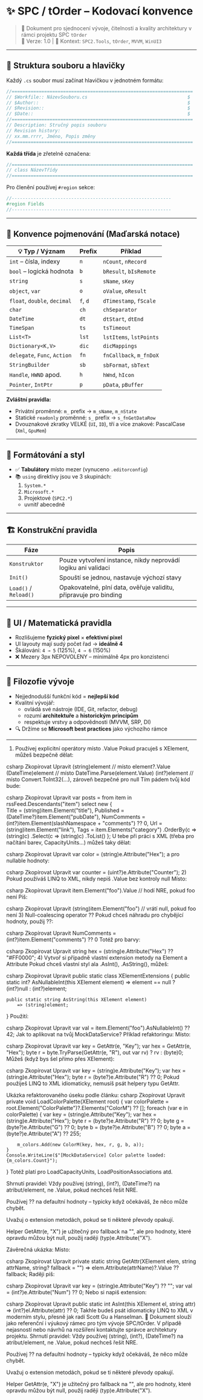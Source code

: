 # ✨ SPC / tOrder – Kodovací konvence

> 🧭 Dokument pro sjednocení vývoje, čitelnosti a kvality architektury v rámci projektu SPC `tOrder`  
> 📅 Verze: 1.0 | 📂 Kontext: `SPC2.Tools`, `tOrder`, `MVVM`, `WinUI3`

---

## 📁 Struktura souboru a hlavičky

Každý `.cs` soubor musí začínat hlavičkou v jednotném formátu:

```csharp
//===================================================================
// $Workfile:: NázevSouboru.cs                                     $
// $Author::                                                       $
// $Revision::                                                     $
// $Date::                                                         $
//===================================================================
// Description: Stručný popis souboru
// Revision history:
// xx.mm.rrrr, Jméno, Popis změny
//===================================================================
```

**Každá třída** je zřetelně označena:

```csharp
//===================================================================
// class NázevTřídy
//===================================================================
```

Pro členění používej `#region` sekce:
```csharp
//-----------------------------------------------------------
#region Fields
//-----------------------------------------------------------
```

---

## 🧠 Konvence pojmenování (Maďarská notace)

| 💡 Typ / Význam               | Prefix  | Příklad                   |
|-----------------------------|---------|----------------------------|
| `int` – čísla, indexy       | `n`     | `nCount`, `nRecord`       |
| `bool` – logická hodnota    | `b`     | `bResult`, `bIsRemote`    |
| `string`                    | `s`     | `sName`, `sKey`           |
| `object`, `var`             | `o`     | `oValue`, `oResult`       |
| `float`, `double`, `decimal`| `f`, `d`| `dTimestamp`, `fScale`    |
| `char`                      | `ch`    | `chSeparator`             |
| `DateTime`                  | `dt`    | `dtStart`, `dtEnd`        |
| `TimeSpan`                  | `ts`    | `tsTimeout`               |
| `List<T>`                   | `lst`   | `lstItems`, `lstPoints`   |
| `Dictionary<K,V>`           | `dic`   | `dicMappings`             |
| `delegate`, `Func`, `Action`| `fn`    | `fnCallback`, `m_fnDoX`   |
| `StringBuilder`             | `sb`    | `sbFormat`, `sbText`      |
| `Handle`, `HWND` apod.      | `h`     | `hWnd`, `hIcon`           |
| `Pointer`, `IntPtr`         | `p`     | `pData`, `pBuffer`        |

**Zvláštní pravidla:**  
- Privátní proměnné: `m_` prefix → `m_sName`, `m_nState`  
- Statické `readonly` proměnné: `s_` prefix → `s_fnGetDataRow`  
- Dvouznakové zkratky VELKÉ (`UI`, `ID`), tří a více znakové: PascalCase (`Xml`, `GpuMem`)  

---

## 🧰 Formátování a styl

- ✅ **Tabulátory** místo mezer (vynuceno `.editorconfig`)
- 📚 `using` direktivy jsou ve 3 skupinách:
  1. `System.*`
  2. `Microsoft.*`
  3. Projektové (`SPC2.*`)
  - uvnitř abecedně

---

## 🏗️ Konstrukční pravidla

| Fáze             | Popis                                                                 |
|------------------|------------------------------------------------------------------------|
| `Konstruktor`    | Pouze vytvoření instance, nikdy neprovádí logiku ani validaci         |
| `Init()`         | Spouští se jednou, nastavuje výchozí stavy                            |
| `Load()` / `Reload()` | Opakovatelné, plní data, ověřuje validitu, připravuje pro binding |

---

## 🎨 UI / Matematická pravidla

- Rozlišujeme **fyzický pixel** × **efektivní pixel**
- UI layouty mají sudý počet řad → **ideálně 4**
- Škálování: `4 → 5` (125%), `4 → 6` (150%)
- ❌ Mezery 3px NEPOVOLENY – minimálně 4px pro konzistenci

---

## 📜 Filozofie vývoje

- Nejjednodušší funkční kód = **nejlepší kód**
- Kvalitní vývojář:
  - ovládá své nástroje (IDE, Git, refactor, debug)
  - rozumí **architektuře** a **historickým principům**
  - respektuje vrstvy a odpovědnosti (MVVM, SRP, DI)
- 🔍 Držíme se **Microsoft best practices** jako výchozího rámce

---
1) Používej explicitní operátory místo .Value
Pokud pracuješ s XElement, můžeš bezpečně dělat:

csharp
Zkopírovat
Upravit
(string)element           // místo element?.Value
(DateTime)element         // místo DateTime.Parse(element.Value)
(int?)element             // místo Convert.ToInt32(...), zároveň bezpečné pro null
Tím pádem tvůj kód bude:

csharp
Zkopírovat
Upravit
var posts = from item in rssFeed.Descendants("item")
    select new 
    {   
        Title = (string)item.Element("title"),
        Published = (DateTime?)item.Element("pubDate"),
        NumComments = (int?)item.Element(slashNamespace + "comments") ?? 0,
        Url = (string)item.Element("link"),
        Tags = item.Elements("category")
                    .OrderBy(c => (string)c)
                    .Select(c => (string)c)
                    .ToList()
    };
U tebe při práci s XML (třeba pro načítání barev, CapacityUnits...) můžeš taky dělat:

csharp
Zkopírovat
Upravit
var color = (string)e.Attribute("Hex");
a pro nullable hodnoty:

csharp
Zkopírovat
Upravit
var counter = (uint?)e.Attribute("Counter");
2) Pokud používáš LINQ to XML, nikdy nepiš .Value bez kontroly null
Místo:

csharp
Zkopírovat
Upravit
item.Element("foo").Value   // hodí NRE, pokud foo není
Piš:

csharp
Zkopírovat
Upravit
(string)item.Element("foo") // vrátí null, pokud foo není
3) Null-coalescing operator ??
Pokud chceš náhradu pro chybějící hodnoty, použij ??:

csharp
Zkopírovat
Upravit
NumComments = (int?)item.Element("comments") ?? 0
Totéž pro barvy:

csharp
Zkopírovat
Upravit
string hex = (string)e.Attribute("Hex") ?? "#FF0000";
4) Vytvoř si případně vlastní extension metody na Element a Attribute
Pokud chceš vlastní styl ala .AsInt(), .AsString(), můžeš:

csharp
Zkopírovat
Upravit
public static class XElementExtensions
{
    public static int? AsNullableInt(this XElement element)
        => element == null ? (int?)null : (int?)element;

    public static string AsString(this XElement element)
        => (string)element;
}
Použití:

csharp
Zkopírovat
Upravit
var val = item.Element("foo").AsNullableInt() ?? 42;
Jak to aplikovat na tvůj MockDataService?
Příklad refaktoringu:
Místo:

csharp
Zkopírovat
Upravit
var key = GetAttr(e, "Key");
var hex = GetAttr(e, "Hex");
byte r = byte.TryParse(GetAttr(e, "R"), out var rv) ? rv : (byte)0;
Můžeš (když bys šel přímo přes XElement):

csharp
Zkopírovat
Upravit
var key = (string)e.Attribute("Key");
var hex = (string)e.Attribute("Hex");
byte r = (byte?)e.Attribute("R") ?? 0;
Pokud použiješ LINQ to XML idiomaticky, nemusíš psát helpery typu GetAttr.

Ukázka refaktorovaného úseku podle článku:
csharp
Zkopírovat
Upravit
private void LoadColorPalette(XElement root)
{
    var colorPalette = root.Element("ColorPalette")?.Elements("ColorM") ?? [];
    foreach (var e in colorPalette)
    {
        var key = (string)e.Attribute("Key");
        var hex = (string)e.Attribute("Hex");
        byte r = (byte?)e.Attribute("R") ?? 0;
        byte g = (byte?)e.Attribute("G") ?? 0;
        byte b = (byte?)e.Attribute("B") ?? 0;
        byte a = (byte?)e.Attribute("A") ?? 255;

        m_colors.Add(new ColorM(key, hex, r, g, b, a));
    }
    Console.WriteLine($"[MockDataService] Color palette loaded: {m_colors.Count}");
}
Totéž platí pro LoadCapacityUnits, LoadPositionAssociations atd.

Shrnutí pravidel:
Vždy používej (string), (int?), (DateTime?) na atribut/element, ne .Value, pokud nechceš řešit NRE.

Používej ?? na defaultní hodnoty – typicky když očekáváš, že něco může chybět.

Uvažuj o extension metodách, pokud se ti některé převody opakují.

Helper GetAttr(e, "X") je užitečný pro fallback na "", ale pro hodnoty, které opravdu můžou být null, použij raději (typ)e.Attribute("X").

Závěrečná ukázka:
Místo:

csharp
Zkopírovat
Upravit
private static string GetAttr(XElement elem, string attrName, string? fallback = "")
    => elem.Attribute(attrName)?.Value ?? fallback;
Raději piš:

csharp
Zkopírovat
Upravit
var key = (string)e.Attribute("Key") ?? "";
var val = (int?)e.Attribute("Num") ?? 0;
Nebo si napiš extension:

csharp
Zkopírovat
Upravit
public static int AsInt(this XElement el, string attr) =>
    (int?)el.Attribute(attr) ?? 0;
Takhle budeš psát idiomaticky LINQ to XML v moderním stylu, přesně jak radí Scott Gu a Hanselman.
📎 Dokument slouží jako referenční i výukový rámec pro tým vývoje SPC/tOrder. V případě nejasností nebo návrhů na rozšíření kontaktujte správce architektury projektu.
Shrnutí pravidel:
Vždy používej (string), (int?), (DateTime?) na atribut/element, ne .Value, pokud nechceš řešit NRE.

Používej ?? na defaultní hodnoty – typicky když očekáváš, že něco může chybět.

Uvažuj o extension metodách, pokud se ti některé převody opakují.

Helper GetAttr(e, "X") je užitečný pro fallback na "", ale pro hodnoty, které opravdu můžou být null, použij raději (typ)e.Attribute("X").

